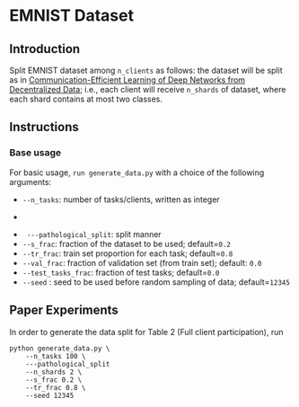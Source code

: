 # EMNIST Dataset

## Introduction

Split EMNIST dataset among `n_clients` as follows:
the dataset will be split as in
  [Communication-Efficient Learning of Deep Networks from Decentralized Data](https://arxiv.org/abs/1602.05629);
  i.e., each client will receive `n_shards` of dataset, where each shard contains at most two classes.

## Instructions

### Base usage

For basic usage, `run generate_data.py` with a choice of the following arguments:

- ```--n_tasks```: number of tasks/clients, written as integer
- ```--n_shards''': number of shards
- ``` ---pathological_split```: split manner
- ```--s_frac```: fraction of the dataset to be used; default=``0.2``  
- ```--tr_frac```: train set proportion for each task; default=``0.8``
- ```--val_frac```: fraction of validation set (from train set); default: ``0.0``  
- ```--test_tasks_frac```: fraction of test tasks; default=``0.0``
- ```--seed``` : seed to be used before random sampling of data; default=``12345``


  
## Paper Experiments

In order to generate the data split for Table 2 (Full client participation), run

```
python generate_data.py \
    --n_tasks 100 \
    ---pathological_split
    --n_shards 2 \
    --s_frac 0.2 \
    --tr_frac 0.8 \
    --seed 12345    
```

